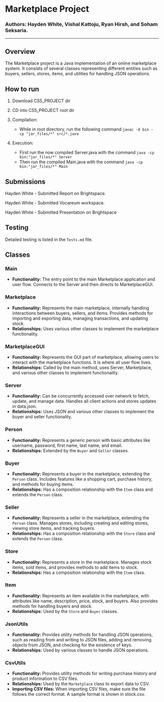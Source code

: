 # Marketplace Project 
### Authors: Hayden White, Vishal Kattoju, Ryan Hirsh, and Soham Seksaria.
---
## Overview

The Marketplace project is a Java implementation of an online marketplace system. It consists of several classes representing different entities such as buyers, sellers, stores, items, and utilities for handling JSON operations.

## How to run
1. Download CS5_PROJECT dir
2. CD into CS5_PROJECT root dir
3. Compilation:
   - While in root directory, run the following command `javac -d bin -cp "jar_files/*" src/*.java`

4. Execution:
   - First run the now compiled Server.java with the command `java -cp bin:"jar_files/*" Server`
   - Then run the compiled Main.java with the command `java -cp bin:"jar_files/*" Main`

## Submissions

Hayden White - Submitted Report on Brightspace.

Hayden White - Submitted Vocareum workspace.

Hayden White - Submitted Presentation on Brightspace

## Testing
Detailed testing is listed in the `Tests.md` file.
 
## Classes

### Main
- **Functionality:** The entry point to the main Marketplace application and user flow. Connects to the Server and then directs to MarketplaceGUI.

### Marketplace

- **Functionality:** Represents the main marketplace, internally handling interactions between buyers, sellers, and items. Provides methods for importing and exporting data, managing transactions, and updating stock.
- **Relationships:** Uses various other classes to implement the marketplace functionality.

### MarketplaceGUI

- **Functionality:** Represents the GUI part of marketplace, allowing users to interact with the marketplace functions. It is where all user flow lives.
- **Relationships:** Called by the main method, uses Server, Marketplace, and various other classes to implement functionality.

### Server

- **Functionality:** Can be concurrently accessed over network to fetch, update, and manage data. Handles all client actions and stores updates in data.json. 
- **Relationships:** Uses JSON and various other classes to implement the buyer and seller functionality.
  
### Person

- **Functionality:** Represents a generic person with basic attributes like username, password, first name, last name, and email.
- **Relationships:** Extended by the `Buyer` and `Seller` classes.

### Buyer

- **Functionality:** Represents a buyer in the marketplace, extending the `Person` class. Includes features like a shopping cart, purchase history, and methods for buying items.
- **Relationships:** Has a composition relationship with the `Item` class and extends the `Person` class.

### Seller

- **Functionality:** Represents a seller in the marketplace, extending the `Person` class. Manages stores, including creating and editing stores, viewing store items, and tracking buyers.
- **Relationships:** Has a composition relationship with the `Store` class and extends the `Person` class.

### Store

- **Functionality:** Represents a store in the marketplace. Manages stock items, sold items, and provides methods to add items to stock.
- **Relationships:** Has a composition relationship with the `Item` class.

### Item

- **Functionality:** Represents an item available in the marketplace, with attributes like name, description, price, stock, and buyers. Also provides methods for handling buyers and stock.
- **Relationships:** Used by the `Store` and `Buyer` classes.

### JsonUtils

- **Functionality:** Provides utility methods for handling JSON operations, such as reading from and writing to JSON files, adding and removing objects from JSON, and checking for the existence of keys.
- **Relationships:** Used by various classes to handle JSON operations.

### CsvUtils

- **Functionality:** Provides utility methods for writing purchase history and product information to CSV files.
- **Relationships:** Used by the `Marketplace` class to export data to CSV.
- **Importing CSV files:** When importing CSV files, make sure the file follows the correct format. A sample format is shown in stock.csv.

